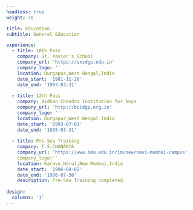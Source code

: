 ```yaml
---
headless: true
weight: 30

title: Education
subtitle: General Education

experience:
  - title: 10th Pass
    company: St. Xavier's School
    company_url: 'https://sxsdgp.edu.in'
    company_logo: ''
    location: Durgapur,West Bengal,India
    date_start: '1981-11-26'
    date_end: '1993-03-31'
    
  - title: 12th Pass
    company: Bidhan Chandra Institution for boys
    company_url: 'http://bcidgp.org.in'
    company_logo: ''
    location: Durgapur,West Bengal India
    date_start: '1993-07-01'
    date_end: '1995-03-31'
    
  - title: Pre-Sea Training
    company: T.S.CHANAKYA
    company_url: 'https://www.imu.edu.in/imunew/navi-mumbai-campus'
    company_logo:''
    location: Karave,Nerul,New Mumbai,India
    date_start: '1996-04-02'
    date_end: '1996-07-30'
    description: Pre-Sea Training completed.
    
design:
  columns: '1'
---
```

	
    
    
